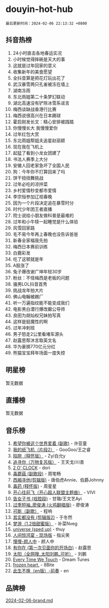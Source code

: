 # douyin-hot-hub

`最后更新时间：2024-02-06 22:13:32 +0800`

## 抖音热榜

1. 24小时直击各地春运实况
1. 小时候觉得摔碗是天大的事
1. 这就是过年回家的意义
1. 收集新年的美食愿望
1. 全抖音算是把花灯玩出花了
1. 武汉暴雪两只孔雀被冻在墙上
1. 湖南冻雨
1. 东北雨姐第二十条梦幻联动
1. 湖北高速没有铲除冰雪系谣言
1. 梅西谈缺战香港行比赛
1. 梅西说很高兴在日本踢球
1. 霍启刚发长文：精心安排被践踏
1. 你慢慢长大 我慢慢爱你
1. 过年红包大赏
1. 东北雨姐帮姐夫追星赵丽颖
1. 现在我在飞机上
1. 起猛了看到小龙女团建了
1. 书法人赛季上大分
1. 安徽人回老家急坏了全国人民
1. 狗：今年你不打算回来了吗
1. 饼干扭扭舞挑战
1. 过年必吃的凉拌菜
1. 乡村爱情秒变都市爱情
1. 李宗恒参加辽视春晚
1. 因为一个片段决定追在暴雪时分
1. 时代少年团王者直播
1. 院士说给小朋友做科普是最难的
1. 过年和小牛犊一起睡觉是什么体验
1. 风雪回家路
1. 毛不易今年再上春晚也没告诉爸爸
1. 新春全家福我先拍
1. 梅西日本赛前训练
1. 白鹿彩发
1. 吃了这顿就是年
1. A股涨了
1. 兔子爆改谢广坤年轻30岁
1. 粉丝：不怪梅西是老板的问题
1. 骚男LOL抖音首秀
1. 挑战龙年拍大片
1. 佛山电翰被踢厂
1. 听一万遍指纹能不能变成我们
1. 电影黑白潜行爆改癫公导师
1. 良田为胡灿权兄妹拍写真
1. 这样是挺魔性的啊
1. 过年冲刺班
1. 男子怒走2公里看堵车源头
1. 赵露思帮沐言取英文名
1. 华为豪掷770亿元分红
1. 熊猫宝宝拜年场面一度失控

## 明星榜

暂无数据

## 直播榜

暂无数据

## 音乐榜

1. [希望你被这个世界爱着 (副歌)](https://sf3-cdn-tos.douyinstatic.com/obj/tos-cn-ve-2774/oUHCmWQfZlE3QQBKBeD8rCFLpJzPgCpImhsxMt) - 许亚童
1. [我的纸飞机（片段2）](https://sf5-hl-cdn-tos.douyinstatic.com/obj/tos-cn-ve-2774/oM2ZrKcg2CD5AeRB2gkeXOFB1IxAGJdZPazYHf) - GooGoo/王之睿
1. [陷阱（释怀版）](https://sf5-hl-cdn-tos.douyinstatic.com/obj/tos-cn-ve-2774/oE8C21LeZrzKLDFfQYgMzx4GAIHageG5IzayY7) - Zy/白允y
1. [追寻你（万物复苏版）](https://sf6-cdn-tos.douyinstatic.com/obj/tos-cn-ve-2774/oYeAZJsbjIDit9APmBg8u6uDUQnHmoCf3gbo74) - 王天戈/川青
1. [2 O' CLOCK](https://sf5-hl-cdn-tos.douyinstatic.com/obj/tos-cn-ve-2774/oIUBICeqlYQHTigCBOnCMlwBZJkgiBjt1oDfbg) - dori
1. [毒蘑菇 (副歌段)](https://sf5-hl-cdn-tos.douyinstatic.com/obj/tos-cn-ve-2774/ocDEUsfdLjxnlFXtfogBCiQCEqYB7QZgZ8VViM) - 周笔畅
1. [西厢寻他(剪辑版)](https://sf6-cdn-tos.douyinstatic.com/obj/tos-cn-ve-2774/oUsAVfAQKlRNxEv5qxvIB8o5qmIWUcXbzJKJhw) - 唐伯虎Annie、伯爵Johnny
1. [毒药 (释怀版)](https://sf3-cdn-tos.douyinstatic.com/obj/tos-cn-ve-2774/oYILMEAzspdZBIzy4frJNB8ZHPHWAhiwowd4Ad) - 周星星
1. [开心往前飞（开心超人联盟主题曲）](https://sf5-hl-cdn-tos.douyinstatic.com/obj/tos-cn-ve-2774/9d8fb7c82cf1421fb93a9fe925275e0a) - VIVI
1. [告女子书 (戏腔段)](https://sf5-hl-cdn-tos.douyinstatic.com/obj/tos-cn-ve-2774/osCCzFxWgstBDi92ZfBB4ht7gQENBmQMAl0eI6) - 甘璐/王文艺Ayi
1. [过季短袖_廖俊涛 (火鸡翻唱版)](https://sf5-hl-cdn-tos.douyinstatic.com/obj/tos-cn-ve-2774/ogQVJl0tRBKxQgZji7YClFEBrVDeHpPTWfCZbQ) - 廖俊涛
1. [可能（副歌）](https://sf5-hl-cdn-tos.douyinstatic.com/obj/tos-cn-ve-2774/cde1731888894259b333569393c2fb51) - 程响
1. [其实都没有 (剪辑版2)](https://sf5-hl-cdn-tos.douyinstatic.com/obj/tos-cn-ve-2774/oEBNQenHZtBhxYjGgUDQk0BCHTigQafgFlbQ7k) - 于冬然
1. [梦游（1.2倍甜蜜版）](https://sf5-hl-cdn-tos.douyinstatic.com/obj/tos-cn-ve-2774/o4gyAUm8hwufoEABmwVIiQtHsFuGzAEEWtNMzo) - 补菜Nveg
1. [universe (sped up)](https://sf5-hl-cdn-tos.douyinstatic.com/obj/tos-cn-ve-2774/oIQnurQLDCsdYeegkM4CKuVb23MZBXtX6QB8bv) - thuy
1. [人间惊鸿宴 - 现场版](https://sf5-hl-cdn-tos.douyinstatic.com/obj/tos-cn-ve-2774/osF4mrPePAf2Yv8Wfr5fATCHZwL5h1QiGQAKwz) - 指尖笑
1. [慢慢-颜人中](https://sf3-cdn-tos.douyinstatic.com/obj/tos-cn-ve-2774/ocjHNfBXdBxQNC8ZGAeoLMFTUgtBg8bkExunDC) - 颜人中
1. [有你在 (第一次见面你的开场白)](https://sf5-hl-cdn-tos.douyinstatic.com/obj/tos-cn-ve-2774/oAthrQ3ClJBfI57uBoFEgNDYtNCZ0TSYQQfxQ0) - 赵露思
1. [太阳（全网搜_太阳刘鹏_可听）](https://sf5-hl-cdn-tos.douyinstatic.com/obj/tos-cn-ve-2774/ogWbyIQnlBFImVbeDocRdCIYtBHlbJXgfZMvgz) - 刘鹏
1. [Every Time We Touch](https://sf5-hl-cdn-tos.douyinstatic.com/obj/tos-cn-ve-2774/ogN6lUKQeBBfEVhIOMikG1CcJjugxk1tztZyhP) - Dream Tunes
1. [frozen heart.](https://sf5-hl-cdn-tos.douyinstatic.com/obj/tos-cn-ve-2774/oIIWJfyjIACZA9zQMtnJ6hQQhFC4vhCupoRBsO) - 8Bite
1. [此生不换（en版）-前奏](https://sf6-cdn-tos.douyinstatic.com/obj/tos-cn-ve-2774/oMDvUGwhKrKYDEqXiMYEwxZqBWIJFA92CiLAO) - en

## 品牌榜

[2024-02-06-brand.md](2024-02-06-brand.md)
